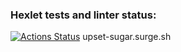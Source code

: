### Hexlet tests and linter status:
[![Actions Status](https://github.com/PZhukovski/layout-designer-project-lvl3/workflows/hexlet-check/badge.svg)](https://github.com/PZhukovski/layout-designer-project-lvl3/actions)
upset-sugar.surge.sh